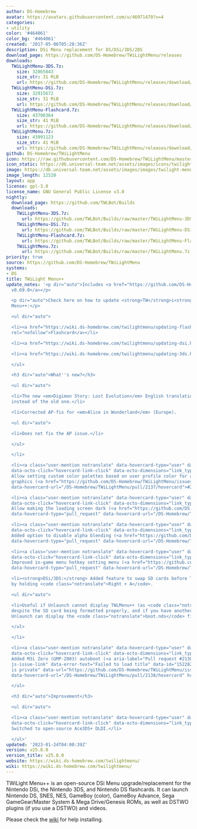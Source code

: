 ```yaml
---
author: DS-Homebrew
avatar: https://avatars.githubusercontent.com/u/46971470?v=4
categories:
- utility
color: '#464061'
color_bg: '#464061'
created: '2017-05-06T05:28:36Z'
description: DSi Menu replacement for DS/DSi/3DS/2DS
download_page: https://github.com/DS-Homebrew/TWiLightMenu/releases
downloads:
  TWiLightMenu-3DS.7z:
    size: 32865843
    size_str: 31 MiB
    url: https://github.com/DS-Homebrew/TWiLightMenu/releases/download/v25.8.0/TWiLightMenu-3DS.7z
  TWiLightMenu-DSi.7z:
    size: 32915672
    size_str: 31 MiB
    url: https://github.com/DS-Homebrew/TWiLightMenu/releases/download/v25.8.0/TWiLightMenu-DSi.7z
  TWiLightMenu-Flashcard.7z:
    size: 43796364
    size_str: 41 MiB
    url: https://github.com/DS-Homebrew/TWiLightMenu/releases/download/v25.8.0/TWiLightMenu-Flashcard.7z
  TWiLightMenu.7z:
    size: 43991123
    size_str: 41 MiB
    url: https://github.com/DS-Homebrew/TWiLightMenu/releases/download/v25.8.0/TWiLightMenu.7z
github: DS-Homebrew/TWiLightMenu
icon: https://raw.githubusercontent.com/DS-Homebrew/TWiLightMenu/master/booter/Twilight%2B%2B-animated%20icon-fix.gif
icon_static: https://db.universal-team.net/assets/images/icons/twilight-menu.png
image: https://db.universal-team.net/assets/images/images/twilight-menu.png
image_length: 12520
layout: app
license: gpl-3.0
license_name: GNU General Public License v3.0
nightly:
  download_page: https://github.com/TWLBot/Builds
  downloads:
    TWiLightMenu-3DS.7z:
      url: https://github.com/TWLBot/Builds/raw/master/TWiLightMenu-3DS.7z
    TWiLightMenu-DSi.7z:
      url: https://github.com/TWLBot/Builds/raw/master/TWiLightMenu-DSi.7z
    TWiLightMenu-Flashcard.7z:
      url: https://github.com/TWLBot/Builds/raw/master/TWiLightMenu-Flashcard.7z
    TWiLightMenu.7z:
      url: https://github.com/TWLBot/Builds/raw/master/TWiLightMenu.7z
priority: true
source: https://github.com/DS-Homebrew/TWiLightMenu
systems:
- DS
title: TWiLight Menu++
update_notes: '<p dir="auto">Includes <a href="https://github.com/DS-Homebrew/nds-bootstrap/releases/tag/v0.69.0">nds-bootstrap
  v0.69.0</a></p>

  <p dir="auto">Check here on how to update <strong>TW</strong>i<strong>L</strong>ight
  Menu++:</p>

  <ul dir="auto">

  <li><a href="https://wiki.ds-homebrew.com/twilightmenu/updating-flashcard.html"
  rel="nofollow">Flashcard</a></li>

  <li><a href="https://wiki.ds-homebrew.com/twilightmenu/updating-dsi.html" rel="nofollow">DSi</a></li>

  <li><a href="https://wiki.ds-homebrew.com/twilightmenu/updating-3ds.html" rel="nofollow">3DS</a></li>

  </ul>

  <h3 dir="auto">What''s new?</h3>

  <ul dir="auto">

  <li>The new <em>Digimon Story: Lost Evolution</em> English translation is now AP-fixed
  instead of the old one.</li>

  <li>Corrected AP-fix for <em>Alice in Wonderland</em> (Europe).

  <ul dir="auto">

  <li>Does not fix the AP issue.</li>

  </ul>

  </li>

  <li><a class="user-mention notranslate" data-hovercard-type="user" data-hovercard-url="/users/DieGo367/hovercard"
  data-octo-click="hovercard-link-click" data-octo-dimensions="link_type:self" href="https://github.com/DieGo367">@DieGo367</a>:
  Allow setting custom color palettes based on user profile color for all paletted
  graphics (<a href="https://github.com/DS-Homebrew/TWiLightMenu/issues/2137" data-hovercard-type="pull_request"
  data-hovercard-url="/DS-Homebrew/TWiLightMenu/pull/2137/hovercard">#2137</a>)</li>

  <li><a class="user-mention notranslate" data-hovercard-type="user" data-hovercard-url="/users/Epicpkmn11/hovercard"
  data-octo-click="hovercard-link-click" data-octo-dimensions="link_type:self" href="https://github.com/Epicpkmn11">@Epicpkmn11</a>:
  Allow making the loading screen dark (<a href="https://github.com/DS-Homebrew/TWiLightMenu/issues/2134"
  data-hovercard-type="pull_request" data-hovercard-url="/DS-Homebrew/TWiLightMenu/pull/2134/hovercard">#2134</a>)</li>

  <li><a class="user-mention notranslate" data-hovercard-type="user" data-hovercard-url="/users/Epicpkmn11/hovercard"
  data-octo-click="hovercard-link-click" data-octo-dimensions="link_type:self" href="https://github.com/Epicpkmn11">@Epicpkmn11</a>:
  Added option to disable alpha blending (<a href="https://github.com/DS-Homebrew/TWiLightMenu/issues/2141"
  data-hovercard-type="pull_request" data-hovercard-url="/DS-Homebrew/TWiLightMenu/pull/2141/hovercard">#2141</a>)</li>

  <li><a class="user-mention notranslate" data-hovercard-type="user" data-hovercard-url="/users/Epicpkmn11/hovercard"
  data-octo-click="hovercard-link-click" data-octo-dimensions="link_type:self" href="https://github.com/Epicpkmn11">@Epicpkmn11</a>:
  Improved in-game menu hotkey setting menu (<a href="https://github.com/DS-Homebrew/TWiLightMenu/issues/2127"
  data-hovercard-type="pull_request" data-hovercard-url="/DS-Homebrew/TWiLightMenu/pull/2127/hovercard">#2127</a>)</li>

  <li><strong>DSi/3DS:</strong> Added feature to swap SD cards before TWLMenu++ starts,
  by holding <code class="notranslate">Right + A</code>.

  <ul dir="auto">

  <li>Useful if Unlaunch cannot display TWLMenu++ (as <code class="notranslate">boot.nds</code>),
  despite the SD card being formatted properly, and if you have another SD card which
  Unlaunch can display the <code class="notranslate">boot.nds</code> file just fine.</li>

  </ul>

  </li>

  <li><a class="user-mention notranslate" data-hovercard-type="user" data-hovercard-url="/users/lifehackerhansol/hovercard"
  data-octo-click="hovercard-link-click" data-octo-dimensions="link_type:self" href="https://github.com/lifehackerhansol">@lifehackerhansol</a>:
  Added M3i Zero (GMP-Z003) autoboot (<a aria-label="Pull request #2138" class="issue-link
  js-issue-link" data-error-text="Failed to load title" data-id="1522825485" data-permission-text="Title
  is private" data-url="https://github.com/DS-Homebrew/TWiLightMenu/issues/2138" data-hovercard-type="pull_request"
  data-hovercard-url="/DS-Homebrew/TWiLightMenu/pull/2138/hovercard" href="https://github.com/DS-Homebrew/TWiLightMenu/pull/2138">#2138</a>)</li>

  </ul>

  <h3 dir="auto">Improvement</h3>

  <ul dir="auto">

  <li><a class="user-mention notranslate" data-hovercard-type="user" data-hovercard-url="/users/lifehackerhansol/hovercard"
  data-octo-click="hovercard-link-click" data-octo-dimensions="link_type:self" href="https://github.com/lifehackerhansol">@lifehackerhansol</a>:
  Switched to open-source Ace3DS+ DLDI.</li>

  </ul>'
updated: '2023-01-24T04:00:39Z'
version: v25.8.0
version_title: v25.8.0
website: https://wiki.ds-homebrew.com/twilightmenu/
wiki: https://wiki.ds-homebrew.com/twilightmenu/
---
```

TWiLight Menu++ is an open-source DSi Menu upgrade/replacement for the Nintendo DSi, the Nintendo 3DS, and Nintendo DS flashcards. It can launch Nintendo DS, SNES, NES, GameBoy (color), GameBoy Advance, Sega GameGear/Master System & Mega Drive/Genesis ROMs, as well as DSTWO plugins (if you use a DSTWO) and videos.

Please check the [wiki](https://wiki.ds-homebrew.com/twilightmenu/) for help installing.